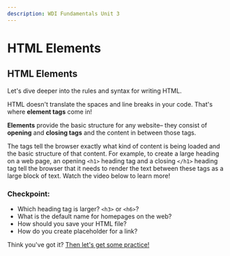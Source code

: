 ```yaml
---
description: WDI Fundamentals Unit 3
---
```


# HTML Elements

## HTML Elements

Let's dive deeper into the rules and syntax for writing HTML.

HTML doesn't translate the spaces and line breaks in your code. That's where **element tags** come in!

**Elements** provide the basic structure for any website– they consist of **opening** and **closing tags** and the content in between those tags.

The tags tell the browser exactly what kind of content is being loaded and the basic structure of that content. For example, to create a large heading on a web page, an opening `<h1>` heading tag and a closing `</h1>` heading tag tell the browser that it needs to render the text between these tags as a large block of text. Watch the video below to learn more!

### Checkpoint:

* Which heading tag is larger? `<h3>` or `<h6>`?
* What is the default name for homepages on the web?
* How should you save your HTML file?
* How do you create placeholder for a link?

Think you've got it? [Then let's get some practice!](html-elements-exercise.md)


